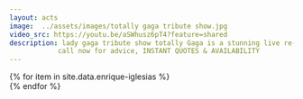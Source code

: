 ```yaml
---
layout: acts
image:  ../assets/images/totally gaga tribute show.jpg
video_src: https://youtu.be/aSWhusz6pT4?feature=shared
description: lady gaga tribute show totally Gaga is a stunning live re-enactment of all Lady  Gaga’s finest moments. The show is not just a tribute, she impersonate’s, rather than imitates her character,her look,her moves and the voice are all Totally Gaga.All of Lady Gaga’s greatest live performances are 100% live vocals throughout the Totally Gaga show, including stunning acoustic renditions of Poker Face, Speechless and Edge of Glory. this is a fast moving, dynamic show recreating hit after  hiT.  book early to avoid disappointment. <hr>
            call now for advice, INSTANT QUOTES & AVAILABILITY
---
```


<div class="row mt-4 mb-4">
  {% for item in site.data.enrique-iglesias %}
    <div class="col-md-4 mb-5 mt-5">
      <div class="card border-0 shadow h-100">
        <a href="/acts/{{ item.title | slugify }}">
          <img class="card-img-top" src="{{ item.image_src }}" alt="" />
        </a>
      </div>
    </div>
  {% endfor %}
</div>